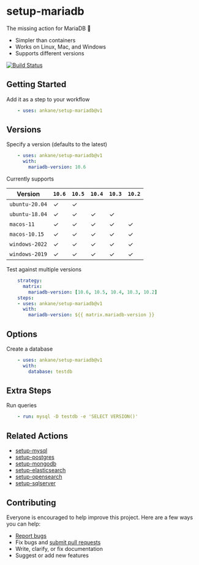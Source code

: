 # setup-mariadb

The missing action for MariaDB :tada:

- Simpler than containers
- Works on Linux, Mac, and Windows
- Supports different versions

[![Build Status](https://github.com/ankane/setup-mariadb/workflows/build/badge.svg?branch=v1)](https://github.com/ankane/setup-mariadb/actions)

## Getting Started

Add it as a step to your workflow

```yml
    - uses: ankane/setup-mariadb@v1
```

## Versions

Specify a version (defaults to the latest)

```yml
    - uses: ankane/setup-mariadb@v1
      with:
        mariadb-version: 10.6
```

Currently supports

Version | `10.6` | `10.5` | `10.4` | `10.3` | `10.2`
--- | --- | --- | --- | --- | ---
`ubuntu-20.04` | ✓ | ✓ | | |
`ubuntu-18.04` | ✓ | ✓ | ✓ | ✓
`macos-11` | ✓ | ✓ | ✓ | ✓ | ✓
`macos-10.15` | ✓ | ✓ | ✓ | ✓ | ✓
`windows-2022` | ✓ | ✓ | ✓ | ✓ | ✓
`windows-2019` | ✓ | ✓ | ✓ | ✓ | ✓

Test against multiple versions

```yml
    strategy:
      matrix:
        mariadb-version: [10.6, 10.5, 10.4, 10.3, 10.2]
    steps:
    - uses: ankane/setup-mariadb@v1
      with:
        mariadb-version: ${{ matrix.mariadb-version }}
```

## Options

Create a database

```yml
    - uses: ankane/setup-mariadb@v1
      with:
        database: testdb
```

## Extra Steps

Run queries

```yml
    - run: mysql -D testdb -e 'SELECT VERSION()'
```

## Related Actions

- [setup-mysql](https://github.com/ankane/setup-mysql)
- [setup-postgres](https://github.com/ankane/setup-postgres)
- [setup-mongodb](https://github.com/ankane/setup-mongodb)
- [setup-elasticsearch](https://github.com/ankane/setup-elasticsearch)
- [setup-opensearch](https://github.com/ankane/setup-opensearch)
- [setup-sqlserver](https://github.com/ankane/setup-sqlserver)

## Contributing

Everyone is encouraged to help improve this project. Here are a few ways you can help:

- [Report bugs](https://github.com/ankane/setup-mariadb/issues)
- Fix bugs and [submit pull requests](https://github.com/ankane/setup-mariadb/pulls)
- Write, clarify, or fix documentation
- Suggest or add new features
